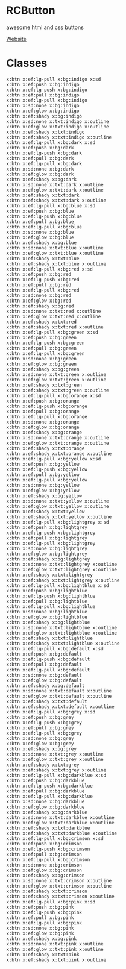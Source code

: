 # RCButton
awesome html and css buttons

[Website](https://ragasave.github.io/RCButton)
# Classes
	x:btn x:ef:lg-pull x:bg:indigo x:sd	
	x:btn x:ef:push x:bg:indigo	
	x:btn x:ef:lg-push x:bg:indigo	
	x:btn x:ef:pull x:bg:indigo	
	x:btn x:ef:lg-pull x:bg:indigo	
	x:btn x:sd:none x:bg:indigo	
	x:btn x:ef:glow x:bg:indigo	
	x:btn x:ef:shady x:bg:indigo	
	x:btn x:sd:none x:txt:indigo x:outline	
	x:btn x:ef:glow x:txt:indigo x:outline	
	x:btn x:ef:shady x:txt:indigo	
	x:btn x:ef:shady x:txt:indigo x:outline	
	x:btn x:ef:lg-pull x:bg:dark x:sd	
	x:btn x:ef:push x:bg:dark	
	x:btn x:ef:lg-push x:bg:dark	
	x:btn x:ef:pull x:bg:dark	
	x:btn x:ef:lg-pull x:bg:dark	
	x:btn x:sd:none x:bg:dark	
	x:btn x:ef:glow x:bg:dark	
	x:btn x:ef:shady x:bg:dark	
	x:btn x:sd:none x:txt:dark x:outline	
	x:btn x:ef:glow x:txt:dark x:outline	
	x:btn x:ef:shady x:txt:dark	
	x:btn x:ef:shady x:txt:dark x:outline	
	x:btn x:ef:lg-pull x:bg:blue x:sd	
	x:btn x:ef:push x:bg:blue	
	x:btn x:ef:lg-push x:bg:blue	
	x:btn x:ef:pull x:bg:blue	
	x:btn x:ef:lg-pull x:bg:blue	
	x:btn x:sd:none x:bg:blue	
	x:btn x:ef:glow x:bg:blue	
	x:btn x:ef:shady x:bg:blue	
	x:btn x:sd:none x:txt:blue x:outline	
	x:btn x:ef:glow x:txt:blue x:outline	
	x:btn x:ef:shady x:txt:blue	
	x:btn x:ef:shady x:txt:blue x:outline	
	x:btn x:ef:lg-pull x:bg:red x:sd	
	x:btn x:ef:push x:bg:red	
	x:btn x:ef:lg-push x:bg:red	
	x:btn x:ef:pull x:bg:red	
	x:btn x:ef:lg-pull x:bg:red	
	x:btn x:sd:none x:bg:red	
	x:btn x:ef:glow x:bg:red	
	x:btn x:ef:shady x:bg:red	
	x:btn x:sd:none x:txt:red x:outline	
	x:btn x:ef:glow x:txt:red x:outline	
	x:btn x:ef:shady x:txt:red	
	x:btn x:ef:shady x:txt:red x:outline	
	x:btn x:ef:lg-pull x:bg:green x:sd	
	x:btn x:ef:push x:bg:green	
	x:btn x:ef:lg-push x:bg:green	
	x:btn x:ef:pull x:bg:green	
	x:btn x:ef:lg-pull x:bg:green	
	x:btn x:sd:none x:bg:green	
	x:btn x:ef:glow x:bg:green	
	x:btn x:ef:shady x:bg:green	
	x:btn x:sd:none x:txt:green x:outline	
	x:btn x:ef:glow x:txt:green x:outline	
	x:btn x:ef:shady x:txt:green	
	x:btn x:ef:shady x:txt:green x:outline	
	x:btn x:ef:lg-pull x:bg:orange x:sd	
	x:btn x:ef:push x:bg:orange	
	x:btn x:ef:lg-push x:bg:orange	
	x:btn x:ef:pull x:bg:orange	
	x:btn x:ef:lg-pull x:bg:orange	
	x:btn x:sd:none x:bg:orange	
	x:btn x:ef:glow x:bg:orange	
	x:btn x:ef:shady x:bg:orange	
	x:btn x:sd:none x:txt:orange x:outline	
	x:btn x:ef:glow x:txt:orange x:outline	
	x:btn x:ef:shady x:txt:orange	
	x:btn x:ef:shady x:txt:orange x:outline	
	x:btn x:ef:lg-pull x:bg:yellow x:sd	
	x:btn x:ef:push x:bg:yellow	
	x:btn x:ef:lg-push x:bg:yellow	
	x:btn x:ef:pull x:bg:yellow	
	x:btn x:ef:lg-pull x:bg:yellow	
	x:btn x:sd:none x:bg:yellow	
	x:btn x:ef:glow x:bg:yellow	
	x:btn x:ef:shady x:bg:yellow	
	x:btn x:sd:none x:txt:yellow x:outline	
	x:btn x:ef:glow x:txt:yellow x:outline	
	x:btn x:ef:shady x:txt:yellow	
	x:btn x:ef:shady x:txt:yellow x:outline	
	x:btn x:ef:lg-pull x:bg:lightgrey x:sd	
	x:btn x:ef:push x:bg:lightgrey	
	x:btn x:ef:lg-push x:bg:lightgrey	
	x:btn x:ef:pull x:bg:lightgrey	
	x:btn x:ef:lg-pull x:bg:lightgrey	
	x:btn x:sd:none x:bg:lightgrey	
	x:btn x:ef:glow x:bg:lightgrey	
	x:btn x:ef:shady x:bg:lightgrey	
	x:btn x:sd:none x:txt:lightgrey x:outline	
	x:btn x:ef:glow x:txt:lightgrey x:outline	
	x:btn x:ef:shady x:txt:lightgrey	
	x:btn x:ef:shady x:txt:lightgrey x:outline	
	x:btn x:ef:lg-pull x:bg:lightblue x:sd	
	x:btn x:ef:push x:bg:lightblue	
	x:btn x:ef:lg-push x:bg:lightblue	
	x:btn x:ef:pull x:bg:lightblue	
	x:btn x:ef:lg-pull x:bg:lightblue	
	x:btn x:sd:none x:bg:lightblue	
	x:btn x:ef:glow x:bg:lightblue	
	x:btn x:ef:shady x:bg:lightblue	
	x:btn x:sd:none x:txt:lightblue x:outline	
	x:btn x:ef:glow x:txt:lightblue x:outline	
	x:btn x:ef:shady x:txt:lightblue	
	x:btn x:ef:shady x:txt:lightblue x:outline	
	x:btn x:ef:lg-pull x:bg:default x:sd	
	x:btn x:ef:push x:bg:default	
	x:btn x:ef:lg-push x:bg:default	
	x:btn x:ef:pull x:bg:default	
	x:btn x:ef:lg-pull x:bg:default	
	x:btn x:sd:none x:bg:default	
	x:btn x:ef:glow x:bg:default	
	x:btn x:ef:shady x:bg:default	
	x:btn x:sd:none x:txt:default x:outline	
	x:btn x:ef:glow x:txt:default x:outline	
	x:btn x:ef:shady x:txt:default	
	x:btn x:ef:shady x:txt:default x:outline	
	x:btn x:ef:lg-pull x:bg:grey x:sd	
	x:btn x:ef:push x:bg:grey	
	x:btn x:ef:lg-push x:bg:grey	
	x:btn x:ef:pull x:bg:grey	
	x:btn x:ef:lg-pull x:bg:grey	
	x:btn x:sd:none x:bg:grey	
	x:btn x:ef:glow x:bg:grey	
	x:btn x:ef:shady x:bg:grey	
	x:btn x:sd:none x:txt:grey x:outline	
	x:btn x:ef:glow x:txt:grey x:outline	
	x:btn x:ef:shady x:txt:grey	
	x:btn x:ef:shady x:txt:grey x:outline	
	x:btn x:ef:lg-pull x:bg:darkblue x:sd	
	x:btn x:ef:push x:bg:darkblue	
	x:btn x:ef:lg-push x:bg:darkblue	
	x:btn x:ef:pull x:bg:darkblue	
	x:btn x:ef:lg-pull x:bg:darkblue	
	x:btn x:sd:none x:bg:darkblue	
	x:btn x:ef:glow x:bg:darkblue	
	x:btn x:ef:shady x:bg:darkblue	
	x:btn x:sd:none x:txt:darkblue x:outline	
	x:btn x:ef:glow x:txt:darkblue x:outline	
	x:btn x:ef:shady x:txt:darkblue	
	x:btn x:ef:shady x:txt:darkblue x:outline	
	x:btn x:ef:lg-pull x:bg:crimson x:sd	
	x:btn x:ef:push x:bg:crimson	
	x:btn x:ef:lg-push x:bg:crimson	
	x:btn x:ef:pull x:bg:crimson	
	x:btn x:ef:lg-pull x:bg:crimson	
	x:btn x:sd:none x:bg:crimson	
	x:btn x:ef:glow x:bg:crimson	
	x:btn x:ef:shady x:bg:crimson	
	x:btn x:sd:none x:txt:crimson x:outline	
	x:btn x:ef:glow x:txt:crimson x:outline	
	x:btn x:ef:shady x:txt:crimson	
	x:btn x:ef:shady x:txt:crimson x:outline	
	x:btn x:ef:lg-pull x:bg:pink x:sd	
	x:btn x:ef:push x:bg:pink	
	x:btn x:ef:lg-push x:bg:pink	
	x:btn x:ef:pull x:bg:pink	
	x:btn x:ef:lg-pull x:bg:pink	
	x:btn x:sd:none x:bg:pink	
	x:btn x:ef:glow x:bg:pink	
	x:btn x:ef:shady x:bg:pink	
	x:btn x:sd:none x:txt:pink x:outline	
	x:btn x:ef:glow x:txt:pink x:outline	
	x:btn x:ef:shady x:txt:pink	
	x:btn x:ef:shady x:txt:pink x:outline	
